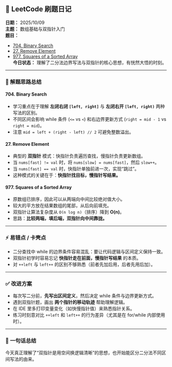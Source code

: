 ## 🧩 LeetCode 刷题日记  
**日期：** 2025/10/09  
**主题：** 数组基础与双指针入门  
**题目：**  
- [704. Binary Search](https://leetcode.com/problems/binary-search/)  
- [27. Remove Element](https://leetcode.com/problems/remove-element/)  
- [977. Squares of a Sorted Array](https://leetcode.com/problems/squares-of-a-sorted-array/)  
**今日状态：** 理解了二分法边界写法与双指针的核心思想，有恍然大悟的时刻。

---

### 🧠 解题思路总结

#### 704. Binary Search  
- 学习重点在于理解 **左闭右闭 `[left, right]`** 与 **左闭右开 `[left, right)`** 两种写法的区别。  
- 不同区间会影响 while 条件 (`<=` vs `<`) 和右边界更新方式 (`right = mid - 1` vs `right = mid`)。  
- 注意 `mid = left + (right - left) // 2` 可避免整数溢出。  

#### 27. Remove Element  
- 典型的 **双指针** 模式：快指针负责遍历查找，慢指针负责更新数组。  
- 当 `nums[fast] != val` 时，将 `nums[slow] = nums[fast]`，然后 `slow++`。  
- 当 `nums[fast] == val` 时，快指针单独前进一次，实现“跳过”。  
- 这种模式的关键在于：**快指针找目标，慢指针写结果。**

#### 977. Squares of a Sorted Array  
- 原数组已排序，因此可以从两端向中间比较绝对值大小。  
- 较大的平方放在结果数组的尾部，从后向前填充。  
- 双指针让算法复杂度从 `O(n log n)`（排序）降到 **O(n)**。  
- 思路：**比较两端，填后端，双指针向中间靠拢。**

---

### ⚡ 易错点 / 卡壳点
- 二分查找中 while 的边界条件容易混乱：要让代码逻辑与区间定义保持一致。  
- 双指针初学时容易忘记 **快指针走在前面，慢指针写结果** 的本质。  
- 对 `++left` 与 `left++` 的区别不够熟悉（前者先加后用，后者先用后加）。  

---

### ✅ 改进方案
- 每次写二分前，**先写出区间定义**，然后决定 while 条件与边界更新方式。  
- 遇到双指针题，画出 **两个指针的移动轨迹** 帮助理解逻辑。  
- 在 IDE 里多打印变量变化（如快慢指针值）来熟悉指针关系。  
- 练习时刻意对比 `++left` 和 `left++` 的行为差异（尤其是在 for/while 内部使用时）。  

---

### 💬 一句话总结
今天真正理解了“双指针是用空间换逻辑清晰”的思想，也开始能区分二分法不同区间写法的由来。  
